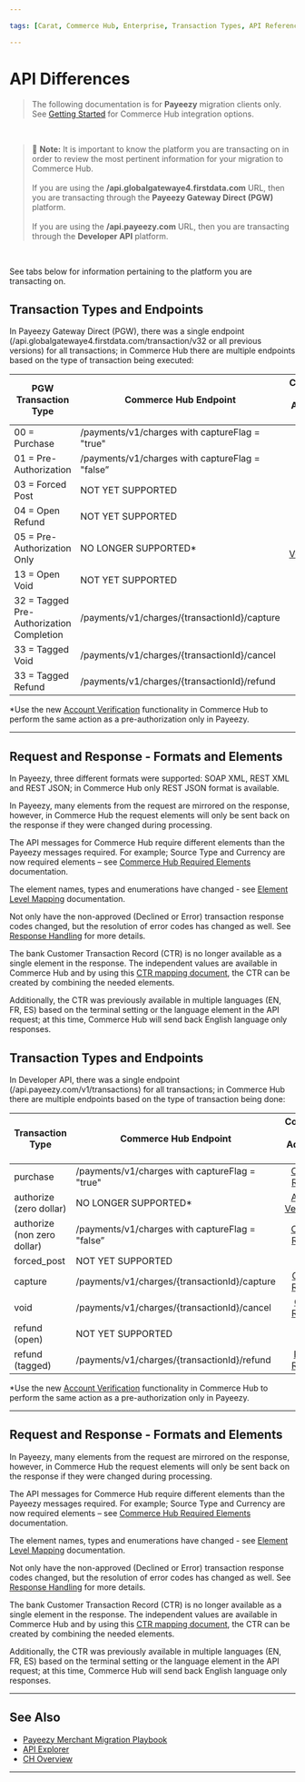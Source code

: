 ```yaml
---

tags: [Carat, Commerce Hub, Enterprise, Transaction Types, API Reference, Card Not Present, Payeezy]

---
```


# API Differences

<!-- theme: danger -->
>  The following documentation is for **Payeezy** migration clients only. See [Getting Started](?path=docs/Getting-Started/Getting-Started-General.md) for Commerce Hub integration options.

<br>

> :memo: **Note:** It is important to know the platform you are transacting on in order to review the most pertinent information for your migration to Commerce Hub. <br> <br> If you are using the **/api.globalgatewaye4.firstdata.com** URL, then you are transacting through the **Payeezy Gateway Direct (PGW)** platform. <br> <br> If you are using the **/api.payeezy.com** URL, then you are transacting through the **Developer API** platform.

<br> 

See tabs below for information pertaining to the platform you are transacting on.

<!--type: tab
titles: Payeezy Gateway Direct, Developer API
-->

## Transaction Types and Endpoints

In Payeezy Gateway Direct (PGW), there was a single endpoint (/api.globalgatewaye4.firstdata.com/transaction/v32 or all previous versions) for all transactions; in Commerce Hub there are multiple endpoints based on the type of transaction being executed:

| PGW Transaction Type | Commerce Hub Endpoint | Commerce Hub <br> Additional Info |
| -------- | ------------- | :--------------: |
|00 = Purchase | /payments/v1/charges with captureFlag = "true" | [Charges Request](?path=docs/Resources/API-Documents/Payments/Charges.md)|
|01 = Pre-Authorization  | /payments/v1/charges with captureFlag = "false”  | [Charges Request](?path=docs/Resources/API-Documents/Payments/Charges.md)|
|03 = Forced Post   | NOT YET SUPPORTED  | 
|04 = Open Refund   | NOT YET SUPPORTED  | 
|05 = Pre-Authorization Only   | NO LONGER SUPPORTED* | [Account Verification](?path=docs/Resources/API-Documents/Payments_VAS/Verification.md) |
|13 = Open Void   | NOT YET SUPPORTED  | 
|32 = Tagged Pre-Authorization Completion   | /payments/v1/charges/{transactionId}/capture | [Capture Request](?path=docs/Resources/API-Documents/Payments/Capture.md)| 
|33 = Tagged Void   | /payments/v1/charges/{transactionId}/cancel | [Cancel Request](?path=docs/Resources/API-Documents/Payments/Cancel.md)| 
|33 = Tagged Refund   | /payments/v1/charges/{transactionId}/refund  | [Refund Request](?path=docs/Resources/API-Documents/Payments/Refund.md)|

*Use the new [Account Verification](?path=docs/Resources/API-Documents/Payments_VAS/Verification.md) functionality in Commerce Hub to perform the same action as a pre-authorization only in Payeezy.

---

## Request and Response - Formats and Elements

In Payeezy, three different formats were supported: SOAP XML, REST XML and REST JSON; in Commerce Hub only REST JSON format is available. 

In Payeezy, many elements from the request are mirrored on the response, however, in Commerce Hub the request elements will only be sent back on the response if they were changed during processing.

The API messages for Commerce Hub require different elements than the Payeezy messages required.  For example; Source Type and Currency are now required elements – see [Commerce Hub Required Elements](?path=docs/Resources/Guides/Payeezy/Payeezy-Migration-ExtendedTechnicalRequired.md) documentation.

The element names, types and enumerations have changed - see [Element Level Mapping](?path=docs/Resources/Guides/Payeezy/Payeezy-Migration-ExtendedTechnicalAPI.md) documentation.

Not only have the non-approved (Declined or Error) transaction response codes changed, but the resolution of error codes has changed as well. See [Response Handling](?path=docs/Resources/Guides/Response-Codes/Response-Handling.md) for more details.

The bank Customer Transaction Record (CTR) is no longer available as a single element in the response. The independent values are available in Commerce Hub and by using this [CTR mapping document](?path=docs/Resources/Guides/Payeezy/Payeezy-Migration-ExtendedTechnicalCTR.md), the CTR can be created by combining the needed elements.  

Additionally, the CTR was previously available in multiple languages (EN, FR, ES) based on the terminal setting or the language element in the API request; at this time, Commerce Hub will send back English language only responses.

<!--
type: tab
-->

## Transaction Types and Endpoints

In Developer API, there was a single endpoint (/api.payeezy.com/v1/transactions) for all transactions; in Commerce Hub there are multiple endpoints based on the type of transaction being done:

| Transaction Type | Commerce Hub Endpoint | Commerce Hub <br> Additional Info |
| -------- | ------------- | :----------: |
|purchase | /payments/v1/charges with captureFlag = "true" | [Charges Request](?path=docs/Resources/API-Documents/Payments/Charges.md)|
|authorize (zero dollar) | NO LONGER SUPPORTED* | [Account Verification](?path=docs/Resources/API-Documents/Payments_VAS/Verification.md) |
|authorize (non zero dollar) | /payments/v1/charges with captureFlag = "false”  | [Charges Request](?path=docs/Resources/API-Documents/Payments/Charges.md)|
|forced_post   | NOT YET SUPPORTED  | 
|capture   | /payments/v1/charges/{transactionId}/capture  | [Capture Request](?path=docs/Resources/API-Documents/Payments/Capture.md)|
|void   | /payments/v1/charges/{transactionId}/cancel  | [Cancel Request](?path=docs/Resources/API-Documents/Payments/Cancel.md)|
|refund (open)  | NOT YET SUPPORTED  | |
|refund (tagged) | /payments/v1/charges/{transactionId}/refund   | [Refund Request](?path=docs/Resources/API-Documents/Payments/Refund.md)|

*Use the new [Account Verification](?path=docs/Resources/API-Documents/Payments_VAS/Verification.md) functionality in Commerce Hub to perform the same action as a pre-authorization only in Payeezy.

---

## Request and Response - Formats and Elements

In Payeezy, many elements from the request are mirrored on the response, however, in Commerce Hub the request elements will only be sent back on the response if they were changed during processing.

The API messages for Commerce Hub require different elements than the Payeezy messages required.  For example; Source Type and Currency are now required elements – see [Commerce Hub Required Elements](?path=docs/Resources/Guides/Payeezy/Payeezy-Migration-ExtendedTechnicalRequired.md) documentation.

The element names, types and enumerations have changed - see [Element Level Mapping](?path=docs/Resources/Guides/Payeezy/Payeezy-Migration-ExtendedTechnicalAPI.md) documentation.

Not only have the non-approved (Declined or Error) transaction response codes changed, but the resolution of error codes has changed as well. See [Response Handling](?path=docs/Resources/Guides/Response-Codes/Response-Handling.md) for more details.

The bank Customer Transaction Record (CTR) is no longer available as a single element in the response. The independent values are available in Commerce Hub and by using this [CTR mapping document](?path=docs/Resources/Guides/Payeezy/Payeezy-Migration-ExtendedTechnicalCTR.md), the CTR can be created by combining the needed elements. 

Additionally, the CTR was previously available in multiple languages (EN, FR, ES) based on the terminal setting or the language element in the API request; at this time, Commerce Hub will send back English language only responses.

<!-- type: tab-end -->

---

## See Also

- [Payeezy Merchant Migration Playbook](?path=docs/Resources/Guides/Payeezy/Payeezy-Migration-ExtendedLanding.md)
- [API Explorer](../api/?type=post&path=/payments/v1/charges)
- [CH Overview](?path=docs/Getting-Started/Getting-Started-General.md)

---
